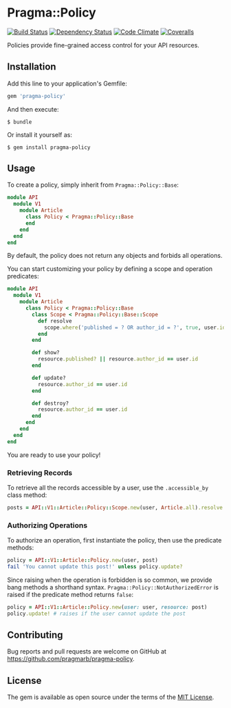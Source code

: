 # Pragma::Policy

[![Build Status](https://img.shields.io/travis/pragmarb/pragma-policy.svg?maxAge=3600&style=flat-square)](https://travis-ci.org/pragmarb/pragma-policy)
[![Dependency Status](https://img.shields.io/gemnasium/pragmarb/pragma-policy.svg?maxAge=3600&style=flat-square)](https://gemnasium.com/github.com/pragmarb/pragma-policy)
[![Code Climate](https://img.shields.io/codeclimate/github/pragmarb/pragma-policy.svg?maxAge=3600&style=flat-square)](https://codeclimate.com/github/pragmarb/pragma-policy)
[![Coveralls](https://img.shields.io/coveralls/pragmarb/pragma-policy.svg?maxAge=3600&style=flat-square)](https://coveralls.io/github/pragmarb/pragma-policy)

Policies provide fine-grained access control for your API resources.

## Installation

Add this line to your application's Gemfile:

```ruby
gem 'pragma-policy'
```

And then execute:

```console
$ bundle
```

Or install it yourself as:

```console
$ gem install pragma-policy
```

## Usage

To create a policy, simply inherit from `Pragma::Policy::Base`:

```ruby
module API
  module V1
    module Article
      class Policy < Pragma::Policy::Base
      end
    end
  end
end
```

By default, the policy does not return any objects and forbids all operations.

You can start customizing your policy by defining a scope and operation predicates:

```ruby
module API
  module V1
    module Article
      class Policy < Pragma::Policy::Base
        class Scope < Pragma::Policy::Base::Scope
          def resolve
            scope.where('published = ? OR author_id = ?', true, user.id)
          end
        end

        def show?
          resource.published? || resource.author_id == user.id
        end

        def update?
          resource.author_id == user.id
        end

        def destroy?
          resource.author_id == user.id
        end
      end
    end
  end
end
```

You are ready to use your policy!

### Retrieving Records

To retrieve all the records accessible by a user, use the `.accessible_by` class method:

```ruby
posts = API::V1::Article::Policy::Scope.new(user, Article.all).resolve
```

### Authorizing Operations

To authorize an operation, first instantiate the policy, then use the predicate methods:

```ruby
policy = API::V1::Article::Policy.new(user, post)
fail 'You cannot update this post!' unless policy.update?
```

Since raising when the operation is forbidden is so common, we provide bang methods a shorthand
syntax. `Pragma::Policy::NotAuthorizedError` is raised if the predicate method returns `false`:

```ruby
policy = API::V1::Article::Policy.new(user: user, resource: post)
policy.update! # raises if the user cannot update the post
```

## Contributing

Bug reports and pull requests are welcome on GitHub at https://github.com/pragmarb/pragma-policy.

## License

The gem is available as open source under the terms of the [MIT License](http://opensource.org/licenses/MIT).
